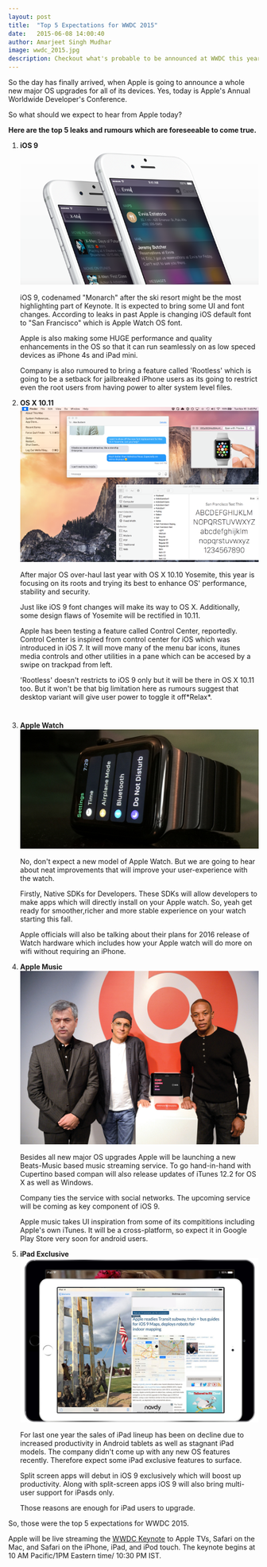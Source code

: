 ```yaml
---
layout: post
title:  "Top 5 Expectations for WWDC 2015"
date:   2015-06-08 14:00:40
author: Amarjeet Singh Mudhar
image: wwdc_2015.jpg
description: Checkout what's probable to be announced at WWDC this year.
---
```

<!-- 
<img src="/assets/blog-img/wwdc_2015.jpg"> -->
<p class="intro"><span class="dropcap">S</span>o the day has finally arrived, when Apple is going to announce a whole new major OS upgrades for all of its devices. Yes, today is Apple's Annual Worldwide Developer's Conference.</p>

So what should we expect to hear from Apple today?
<p style="font-weight: bold;">Here are the top 5 leaks and rumours which are foreseeable to come true.<p>

<ol>
  <li><span style="font-weight: bold;">iOS 9</span><img src="/assets/blog-img/spotlight.png"><p>iOS 9, codenamed "Monarch" after the ski resort might be the most highlighting part of Keynote. It is expected to bring some UI and font changes. According to leaks in past Apple is changing iOS default font to "San Francisco" which is Apple Watch OS font.</p><p>Apple is also making some HUGE performance and quality enhancements in the OS so that it can run seamlessly on as low speced devices as iPhone 4s and iPad mini.</p><p>Company is also rumoured to bring a feature called 'Rootless' which is going to be a setback for jailbreaked iPhone users as its going to restrict even the root users from having power to alter system level files.</p></li>

  <li><span style="font-weight: bold;">OS X 10.11</span><img src="/assets/blog-img/osx10-11.png"><p>After major OS over-haul last year with OS X 10.10 Yosemite, this year is focusing on its roots and trying its best to enhance OS' performance, stability and security.</p><p>Just like iOS 9 font changes will make its way to OS X. Additionally, some design flaws of Yosemite will be rectified in 10.11. </p><p>Apple has been testing a feature called Control Center, reportedly. Control Center is inspired from control center for iOS which was introduced in iOS 7. It will move many of the menu bar icons, itunes media controls and other utilities in a pane which can be accesed by a swipe on trackpad from left.</p><p>'Rootless' doesn't restricts to iOS 9 only but it will be there in OS X 10.11 too. But it won't be that big limitation here as rumours suggest that desktop variant will give user power to toggle it off*Relax*.</p></li>

  <!-- Google adsens -->
<div style="margin: 20px auto 40px;"
   <script async src="//pagead2.googlesyndication.com/pagead/js/adsbygoogle.js"></script>
<!-- response base ad -->
<ins class="adsbygoogle"
     style="display:block"
     data-ad-client="ca-pub-7301436099802085"
     data-ad-slot="9213800657"
     data-ad-format="auto"></ins>
<script>
(adsbygoogle = window.adsbygoogle || []).push({});
</script></div>

  <li><span style="font-weight: bold;">Apple Watch</span><img src="/assets/blog-img/applewatchstainlesssteelblack.jpg"><p>No, don't expect a new model of Apple Watch. But we are going to hear about neat improvements that will improve your user-experience with the watch.</p><p>Firstly, Native SDKs for Developers. These SDKs will allow developers to make apps which will directly install on your Apple watch. So, yeah get ready for smoother,richer and more stable experience on your watch starting this fall.</p><p>Apple officials will also be talking about their plans for 2016 release of Watch hardware which includes how your Apple watch will do more on wifi without requiring an iPhone.</p></li>

  <li><span style="font-weight: bold;">Apple Music</span><img src="/assets/blog-img/cuebeats.png"><p>Besides all new major OS upgrades Apple will be launching a new Beats-Music based music streaming service. To go hand-in-hand with Cupertino based compan will also release updates of iTunes 12.2 for OS X as well as Windows.</p><p>Company ties the service with social networks. The upcoming service will be coming as key component of iOS 9.</p><p>Apple music takes UI inspiration from some of its compititions including Apple's own iTunes. It will be a cross-platform, so expect it in Google Play Store very soon for android users.</p></li>

  <li><span style="font-weight: bold;">iPad Exclusive</span><img src="/assets/blog-img/ipadprosplitx.jpg"><p>For last one year the sales of iPad lineup has been on decline due to increased productivity in Android tablets as well as stagnant iPad models. The company didn't come up with any new OS features recently. Therefore expect some iPad exclusive features to surface. </p><p>Split screen apps will debut in iOS 9 exclusively which will boost up productivity. Along with split-screen apps iOS 9 will also bring multi-user support for iPasds only.</p><p>Those reasons are enough for iPad users to upgrade.</p></li>

</ol>

So, those were the top 5 expectations for WWDC 2015.

 Apple will be live streaming the <a href="apple.com">WWDC Keynote</a> to Apple TVs, Safari on the Mac, and Safari on the iPhone, iPad, and iPod touch. The keynote begins at 10 AM Pacific/1PM Eastern time/ 10:30 PM IST.